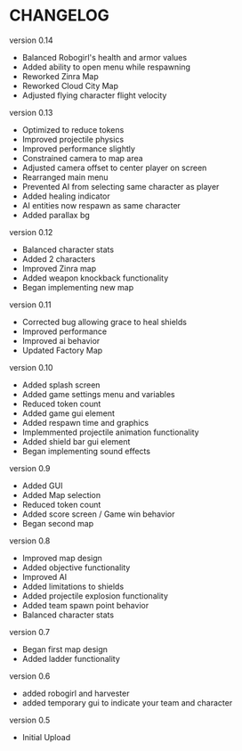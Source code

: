 # CHANGELOG
version 0.14
- Balanced Robogirl's health and armor values
- Added ability to open menu while respawning
- Reworked Zinra Map
- Reworked Cloud City Map
- Adjusted flying character flight velocity

version 0.13
- Optimized to reduce tokens
- Improved projectile physics
- Improved performance slightly
- Constrained camera to map area
- Adjusted camera offset to center player on screen
- Rearranged main menu
- Prevented AI from selecting same character as player
- Added healing indicator
- AI entities now respawn as same character
- Added parallax bg

version 0.12
- Balanced character stats
- Added 2 characters
- Improved Zinra map
- Added weapon knockback functionality
- Began implementing new map

version 0.11
- Corrected bug allowing grace to heal shields
- Improved performance
- Improved ai behavior
- Updated Factory Map

version 0.10
- Added splash screen
- Added game settings menu and variables
- Reduced token count
- Added game gui element
- Added respawn time and graphics
- Implemmented projectile animation functionality
- Added shield bar gui element
- Began implementing sound effects

version 0.9
- Added GUI
- Added Map selection
- Reduced token count
- Added score screen / Game win behavior
- Began second map

version 0.8
- Improved map design
- Added objective functionality
- Improved AI
- Added limitations to shields
- Added projectile explosion functionality
- Added team spawn point behavior
- Balanced character stats

version 0.7
- Began first map design
- Added ladder functionality

version 0.6
- added robogirl and harvester
- added temporary gui to indicate your team and character

version 0.5
- Initial Upload
